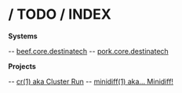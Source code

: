 # / TODO / INDEX

**Systems**

-- [beef.core.destinatech](systems/beef.md)
-- [pork.core.destinatech](systems/pork.md)

**Projects**

-- [cr(1) aka Cluster Run](projects/cr.md)
-- [minidiff(1) aka... Minidiff!](projects/cr.md)

<!--
vim: ts=2 sw=2 et fdm=marker :
-->
